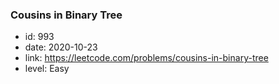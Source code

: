 ### Cousins in Binary Tree

* id: 993
* date: 2020-10-23
* link: https://leetcode.com/problems/cousins-in-binary-tree
* level: Easy
